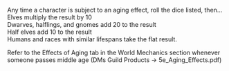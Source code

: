 Any time a character is subject to an aging effect, roll the dice listed, then…  
Elves multiply the result by 10  
Dwarves, halflings, and gnomes add 20 to the result  
Half elves add 10 to the result  
Humans and races with similar lifespans take the flat result.
 
Refer to the Effects of Aging tab in the World Mechanics section whenever someone passes middle age (DMs Guild Products -> 5e_Aging_Effects.pdf)